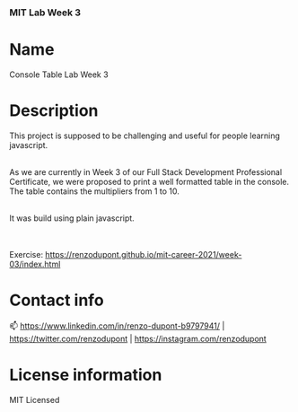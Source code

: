 ### MIT Lab Week 3

# Name

Console Table Lab Week 3

# Description

This project is supposed to be challenging and useful for people learning javascript.<br/><br/>

As we are currently in Week 3 of our Full Stack Development Professional Certificate, 
we were proposed to print a well formatted table in the console. The table contains the multipliers from 1 to 10.<br/><br/>

It was build using plain javascript.

<br/><br/>
Exercise: https://renzodupont.github.io/mit-career-2021/week-03/index.html

# Contact info

📫 https://www.linkedin.com/in/renzo-dupont-b9797941/ | https://twitter.com/renzodupont | https://instagram.com/renzodupont

# License information

MIT Licensed